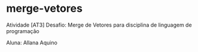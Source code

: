 # merge-vetores

Atividade [AT3] Desafio: Merge de Vetores para disciplina de linguagem de programação

Aluna: Allana Aquino
